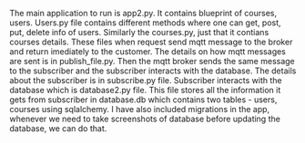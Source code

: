 The main application to run is app2.py. It contains blueprint of courses, users. Users.py file contains different methods where one can get, post, put, delete info of users. Similarly the courses.py, just that it contians courses details. These files when request send mqtt message to the broker and return imediately to the customer. The details on how mqtt messages are sent is in publish_file.py. Then the mqtt broker sends the same message to the subscriber and the subscriber interacts with the database. The details about the subscriber is in subscribe.py file. Subscriber interacts with the database which is database2.py file. This file stores all the information it gets from subscriber in database.db which contains two tables - users, courses using sqlalchemy. I have also included migrations in the app, whenever we need to take screenshots of database before updating the database, we can do that. 
